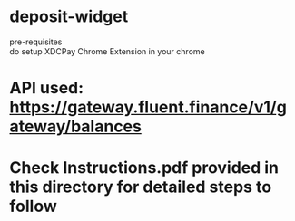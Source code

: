 # deposit-widget

pre-requisites  
do setup XDCPay Chrome Extension in your chrome  

# API used: https://gateway.fluent.finance/v1/gateway/balances
# Check Instructions.pdf provided in this directory for detailed steps to follow

